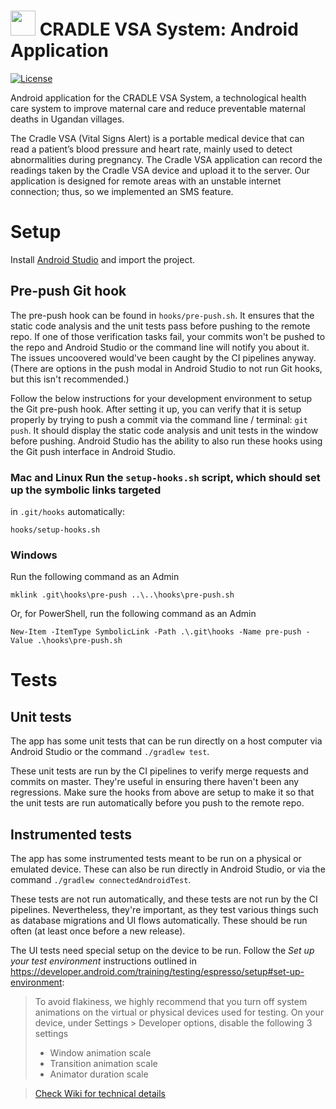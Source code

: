# <img src="readme-img/logo.png" width=40> CRADLE VSA System: Android Application

[![License](https://img.shields.io/github/license/Cradle-VSA/cradlemobile)](https://github.com/Cradle-VSA/cradlemobile/blob/master/LICENCE)

Android application for the CRADLE VSA System, a technological health care system to improve
maternal care and reduce preventable maternal deaths in Ugandan villages.

The Cradle VSA (Vital Signs Alert) is a portable medical device that can read a patient’s blood
pressure and heart rate, mainly used to detect abnormalities during pregnancy. The Cradle VSA
application can record the readings taken by the Cradle VSA device and upload it to the server. Our
application is designed for remote areas with an unstable internet connection; thus, so we
implemented an SMS feature.

# Setup

Install [Android Studio](https://developer.android.com/studio/) and import the project.

## Pre-push Git hook

The pre-push hook can be found in `hooks/pre-push.sh`. It ensures that the
static code analysis and the unit tests pass before pushing to the remote repo. If one of those
verification tasks fail, your commits won't be pushed to the repo and Android Studio or the command
line will notify you about it. The issues uncoovered would've been caught by the CI pipelines
anyway. (There are options in the push modal in Android Studio to not run Git hooks, but this isn't
recommended.)

Follow the below instructions for your development environment to setup the Git pre-push hook. After
setting it up, you can verify that it is setup properly by trying to push a commit via the command
line / terminal: `git push`. It should display the static code analysis and unit tests in the window
before pushing. Android Studio has the ability to also run these hooks using the Git push interface
in Android Studio.

### Mac and Linux Run the `setup-hooks.sh` script, which should set up the symbolic links targeted
in `.git/hooks` automatically:

    hooks/setup-hooks.sh

### Windows
Run the following command as an Admin

    mklink .git\hooks\pre-push ..\..\hooks\pre-push.sh

Or, for PowerShell, run the following command as an Admin

    New-Item -ItemType SymbolicLink -Path .\.git\hooks -Name pre-push -Value .\hooks\pre-push.sh

# Tests

## Unit tests

The app has some unit tests that can be run directly on a host computer via Android Studio
or the command `./gradlew test`.

These unit tests are run by the CI pipelines to verify merge requests and commits on master. They're
useful in ensuring there haven't been any regressions. Make sure the hooks from above are setup to
make it so that the unit tests are run automatically before you push to the remote repo.

## Instrumented tests

The app has some instrumented tests meant to be run on a physical or emulated device. These can also
be run directly in Android Studio, or via the command `./gradlew connectedAndroidTest`.

These tests are not run automatically, and these tests are not run by the CI pipelines.
Nevertheless, they're important, as they test various things such as database migrations and UI
flows automatically. These should be run often (at least once before a new release).

The UI tests need special setup on the device to be run. Follow the _Set up your test environment_
instructions outlined in
https://developer.android.com/training/testing/espresso/setup#set-up-environment:

> To avoid flakiness, we highly recommend that you turn off system animations on the virtual or
> physical devices used for testing. On your device, under Settings > Developer options, disable the
> following 3 settings
> * Window animation scale
> * Transition animation scale
> * Animator duration scale

<!-- The wiki isn't preferred. For an open source project, the wiki won't be available
     for others since it requires a computing ID to access. -->
> [Check Wiki for technical details](https://csil-git1.cs.surrey.sfu.ca/415-cradle/cradlemobile/-/wikis/home)
